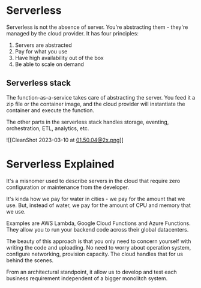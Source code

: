 # Serverless
Serverless is not the absence of server. You're abstracting them - they're managed by the cloud provider. It has four principles:

1. Servers are abstracted
2. Pay for what you use
3. Have high availability out of the box
4. Be able to scale on demand

## Serverless stack

The function-as-a-service takes care of abstracting the server. You feed it a zip file or the container image, and the cloud provider will instantiate the container and execute the function.

The other parts in the serverless stack handles storage, eventing, orchestration, ETL, analytics, etc.

![[CleanShot 2023-03-10 at 01.50.04@2x.png]]

# Serverless Explained
It's a misnomer used to describe servers in the cloud that require zero configuration or maintenance from the developer.

It's kinda how we pay for water in cities - we pay for the amount that we use. But, instead of water, we pay for the amount of CPU and memory that we use.

Examples are AWS Lambda, Google Cloud Functions and Azure Functions. They allow you to run your backend code across their global datacenters.

The beauty of this approach is that you only need to concern yourself with writing the code and uploading. No need to worry about operation system, configure networking, provision capacity. The cloud handles that for us behind the scenes.

From an architectural standpoint, it allow us to develop and test each business requirement independent of a bigger monolitch system.